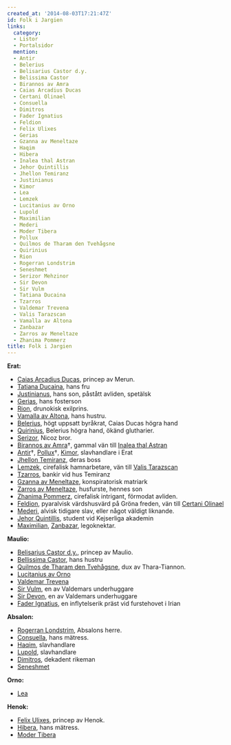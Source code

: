 ```yaml
---
created_at: '2014-08-03T17:21:47Z'
id: Folk i Jargien
links:
  category:
  - Listor
  - Portalsidor
  mention:
  - Antir
  - Belerius
  - Belisarius Castor d.y.
  - Belissima Castor
  - Birannos av Amra
  - Caias Arcadius Ducas
  - Certani Olinael
  - Consuella
  - Dimitros
  - Fader Ignatius
  - Feldion
  - Felix Ulixes
  - Gerias
  - Gzanna av Meneltaze
  - Haqim
  - Hibera
  - Inalea thal Astran
  - Jehor Quintillis
  - Jhellon Temiranz
  - Justinianus
  - Kimor
  - Lea
  - Lemzek
  - Lucitanius av Orno
  - Lupold
  - Maximilian
  - Mederi
  - Moder Tibera
  - Pollux
  - Quilmos de Tharam den Tvehågsne
  - Quirinius
  - Rion
  - Rogerran Londstrim
  - Seneshmet
  - Serizor Mehzinor
  - Sir Devon
  - Sir Vulm
  - Tatiana Ducaina
  - Tzarros
  - Valdemar Trevena
  - Valis Tarazscan
  - Vamalla av Altona
  - Zanbazar
  - Zarros av Meneltaze
  - Zhanima Pommerz
title: Folk i Jargien
---
```


**Erat:**

-   [Caias Arcadius Ducas], princep av Merun.
-   [Tatiana Ducaina], hans fru
-   [Justinianus], hans son, påstått avliden, spetälsk
-   [Gerias], hans fosterson
-   [Rion], drunokisk exilprins.
-   [Vamalla av Altona], hans hustru.
-   [Belerius], högt uppsatt byråkrat, Caias Ducas högra hand
-   [Quirinius], Belerius högra hand, ökänd glutharier.
-   [Serizor], Nicoz bror.
-   [Birannos av Amra]†, gammal vän till [Inalea thal Astran]
-   [Antir]†, [Pollux]†, [Kimor], slavhandlare i Erat
-   [Jhellon Temiranz], deras boss
-   [Lemzek], cirefalisk hamnarbetare, vän till [Valis Tarazscan]
-   [Tzarros], bankir vid hus Temiranz
-   [Gzanna av Meneltaze], konspiratorisk matriark
-   [Zarros av Meneltaze], husfurste, hennes son
-   [Zhanima Pommerz], cirefalisk intrigant, förmodat avliden.
-   [Feldion], pyaralvisk värdshusvärd på Gröna freden, vän till [Certani Olinael]
-   [Mederi], alvisk tidigare slav, eller något väldigt liknande.
-   [Jehor Quintillis], student vid Kejserliga akademin
-   [Maximilian], [Zanbazar], legoknektar.

**Maulio:**

-   [Belisarius Castor d.y.], princep av Maulio.
-   [Bellissima Castor], hans hustru
-   [Quilmos de Tharam den Tvehågsne], dux av Thara-Tiannon.
-   [Lucitanius av Orno]
-   [Valdemar Trevena]
-   [Sir Vulm], en av Valdemars underhuggare
-   [Sir Devon], en av Valdemars underhuggare
-   [Fader Ignatius], en inflytelserik präst vid furstehovet i Irian

**Absalon:**

-   [Rogerran Londstrim], Absalons herre.
-   [Consuella], hans mätress.
-   [Haqim], slavhandlare
-   [Lupold], slavhandlare
-   [Dimitros], dekadent rikeman
-   [Seneshmet]

**Orno:**

-   [Lea]

**Henok:**

-   [Felix Ulixes], princep av Henok.
-   [Hibera], hans mätress.
-   [Moder Tibera]

  [Caias Arcadius Ducas]: Caias_Arcadius_Ducas
  [Tatiana Ducaina]: Tatiana_Ducaina
  [Justinianus]: Justinianus
  [Gerias]: Gerias
  [Rion]: Rion
  [Vamalla av Altona]: Vamalla_av_Altona
  [Belerius]: Belerius
  [Quirinius]: Quirinius
  [Serizor]: Serizor_Mehzinor
  [Birannos av Amra]: Birannos_av_Amra
  [Inalea thal Astran]: Inalea_thal_Astran
  [Antir]: Antir
  [Pollux]: Pollux
  [Kimor]: Kimor
  [Jhellon Temiranz]: Jhellon_Temiranz
  [Lemzek]: Lemzek
  [Valis Tarazscan]: Valis_Tarazscan
  [Tzarros]: Tzarros
  [Gzanna av Meneltaze]: Gzanna_av_Meneltaze
  [Zarros av Meneltaze]: Zarros_av_Meneltaze
  [Zhanima Pommerz]: Zhanima_Pommerz
  [Feldion]: Feldion
  [Certani Olinael]: Certani_Olinael
  [Mederi]: Mederi
  [Jehor Quintillis]: Jehor_Quintillis
  [Maximilian]: Maximilian
  [Zanbazar]: Zanbazar
  [Belisarius Castor d.y.]: Belisarius_Castor_dy
  [Bellissima Castor]: Belissima_Castor
  [Quilmos de Tharam den Tvehågsne]: Quilmos_de_Tharam_den_Tvehågsne
  [Lucitanius av Orno]: Lucitanius_av_Orno
  [Valdemar Trevena]: Valdemar_Trevena
  [Sir Vulm]: Sir_Vulm
  [Sir Devon]: Sir_Devon
  [Fader Ignatius]: Fader_Ignatius
  [Rogerran Londstrim]: Rogerran_Londstrim
  [Consuella]: Consuella
  [Haqim]: Haqim
  [Lupold]: Lupold
  [Dimitros]: Dimitros
  [Seneshmet]: Seneshmet
  [Lea]: Lea
  [Felix Ulixes]: Felix_Ulixes
  [Hibera]: Hibera
  [Moder Tibera]: Moder_Tibera